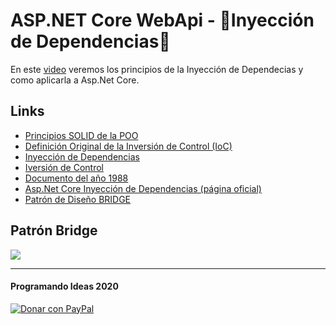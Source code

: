 # ASP.NET Core WebApi - 🔧Inyección de Dependencias🧰

En este [video]() veremos los principios de la Inyección de Dependecias y como aplicarla a Asp.Net Core.

## Links
- [Principios SOLID de la POO](https://es.wikipedia.org/wiki/SOLID)
- [Definición Original de la Inversión de Control (IoC)](https://martinfowler.com/bliki/InversionOfControl.html)
- [Inyección de Dependencias](https://es.wikipedia.org/wiki/Inyecci%C3%B3n_de_dependencias)
- [Iversión de Control](https://es.wikipedia.org/wiki/Inversi%C3%B3n_de_control)
- [Documento del año 1988](http://www.laputan.org/drc/drc.html)
- [Asp.Net Core Inyección de Dependencias (página oficial)](https://docs.microsoft.com/en-us/aspnet/core/fundamentals/dependency-injection?view=aspnetcore-3.1)
- [Patrón de Diseño BRIDGE](https://es.wikipedia.org/wiki/Bridge_(patr%C3%B3n_de_dise%C3%B1o))

## Patrón Bridge
![](https://raw.githubusercontent.com/programando-ideas/webapi_di/master/imagenes/patron_bridge.PNG)




------------
#### Programando Ideas 2020
<p>
  <a href="https://paypal.me/lp8126" target="_blank">
    <img src="https://www.paypalobjects.com/es_XC/MX/i/btn/btn_donateCC_LG.gif" border="0" alt="Donar con PayPal" />
  </a>
</p>
